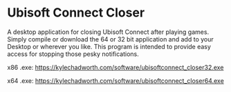 # Ubisoft Connect Closer
A desktop application for closing Ubisoft Connect after playing games.
Simply compile or download the 64 or 32 bit application and add to your Desktop or wherever you like.
This program is intended to provide easy access for stopping those pesky notifications.

x86 .exe: https://kylechadworth.com/software/ubisoftconnect_closer32.exe

x64 .exe: https://kylechadworth.com/software/ubisoftconnect_closer64.exe
